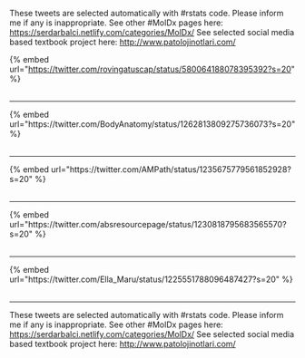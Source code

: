

These tweets are selected automatically with #rstats code. Please inform me if any is inappropriate.
See other #MolDx pages here: https://serdarbalci.netlify.com/categories/MolDx/ 
See selected social media based textbook project here: http://www.patolojinotlari.com/

{% embed url="https://twitter.com/rovingatuscap/status/580064188078395392?s=20" %}<br>
<br>
<hr>
{% embed url="https://twitter.com/BodyAnatomy/status/1262813809275736073?s=20" %}<br>
<br>
<hr>
{% embed url="https://twitter.com/AMPath/status/1235675779561852928?s=20" %}<br>
<br>
<hr>
{% embed url="https://twitter.com/absresourcepage/status/1230818795683565570?s=20" %}<br>
<br>
<hr>
{% embed url="https://twitter.com/Ella_Maru/status/1225551788096487427?s=20" %}<br>
<br>
<hr>


These tweets are selected automatically with #rstats code. Please inform me if any is inappropriate.
See other #MolDx pages here: https://serdarbalci.netlify.com/categories/MolDx/ 
See selected social media based textbook project here: http://www.patolojinotlari.com/
